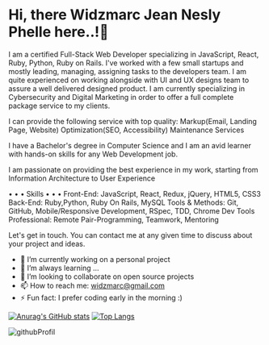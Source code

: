 # Hi, there Widzmarc Jean Nesly Phelle here..!👋

I am a certified Full-Stack Web Developer specializing in JavaScript, React, Ruby, Python, Ruby on Rails. I've worked with a few small startups and mostly leading, managing, assigning tasks to the developers team. I am quite experienced on working alongside with UI and UX designs team to assure a well delivered designed product. I am currently specializing in Cybersecurity and Digital Marketing in order to offer a full complete package service to my clients.

I can provide the following service with top quality:
Markup(Email, Landing Page, Website)
Optimization(SEO, Accessibility)
Maintenance Services

I have a Bachelor's degree in Computer Science and I am an avid learner with hands-on skills for any Web Development job.

I am passionate on providing the best experience in my work, starting from Information Architecture to User Experience

• • • Skills • • •
Front-End: JavaScript, React, Redux, jQuery, HTML5, CSS3
Back-End: Ruby,Python, Ruby On Rails, MySQL
Tools & Methods: Git, GitHub, Mobile/Responsive Development, RSpec, TDD, Chrome Dev Tools
Professional: Remote Pair-Programming, Teamwork, Mentoring

Let's get in touch. You can contact me at any given time to discuss about your project and ideas.

- 🔭 I’m currently working on a personal project
- 🌱 I’m always learning ...
- 👯 I’m looking to collaborate on open source projects
- 📫 How to reach me: widzmarc@gmail.com
- ⚡ Fun fact: I prefer coding early in the morning :)

[![Anurag's GitHub stats](https://github-readme-stats.vercel.app/api?username=widzthedvloper&show_icons=true&theme=dracula)](https://github.com/anuraghazra/github-readme-stats) [![Top Langs](https://github-readme-stats.vercel.app/api/top-langs/?username=widzthedvloper&layout=compact)](https://github.com/anuraghazra/github-readme-stats)

![githubProfil](https://user-images.githubusercontent.com/69369667/114312280-229c5080-9ac0-11eb-8034-e6b2ba67117d.png)
